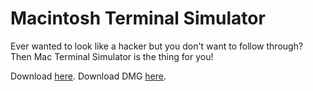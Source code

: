 # Macintosh Terminal Simulator
Ever wanted to look like a hacker but you don't want to follow through? Then Mac Terminal Simulator is the thing for you!

Download [here](https://github.com/aarikpokras/Mac-Terminal-Simulation/archive/refs/heads/main.zip).
Download DMG [here](https://github.com/aarikpokras/dmgs/raw/main/MT%20Sim.dmg.zip).

